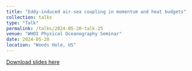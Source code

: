 ```yaml
---
title: "Eddy-induced air-sea coupling in momentum and heat budgets"
collection: talks
type: "Talk"
permalink: /talks/2024-05-20-talk-25
venue: "WHOI Physical Oceanography Seminar"
date: 2024-05-20
location: "Woods Hole, US"
---
```


[Download slides here](http://yanxu-chen.github.io/files/Oral_WHOI_3.pdf)
